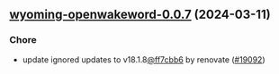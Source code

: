 

## [wyoming-openwakeword-0.0.7](https://github.com/truecharts/charts/compare/wyoming-openwakeword-0.0.6...wyoming-openwakeword-0.0.7) (2024-03-11)

### Chore



- update ignored updates to v18.1.8[@ff7cbb6](https://github.com/ff7cbb6) by renovate ([#19092](https://github.com/truecharts/charts/issues/19092))